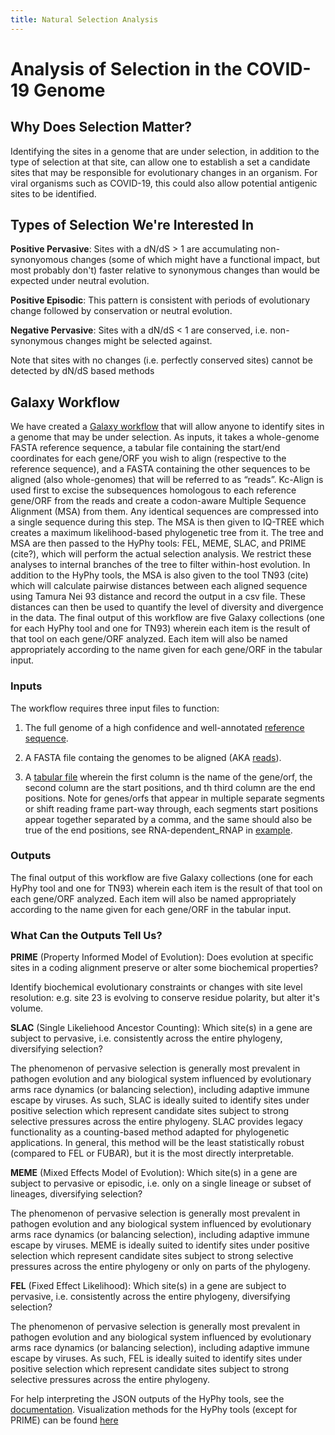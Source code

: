 ```yaml
---
title: Natural Selection Analysis
---
```


<observableNotebook notebookSource="@spond/natural-selection-analysis-of-sars-cov-2-covid-19"/>

# Analysis of Selection in the COVID-19 Genome

## Why Does Selection Matter?

Identifying the sites in a genome that are under selection, in addition to the type of selection at that site, can allow one to establish a set a candidate sites that may be responsible for evolutionary changes in an organism. For viral organisms such as COVID-19, this could also allow potential antigenic sites to be identified.

## Types of Selection We're Interested In

**Positive Pervasive**: Sites with a dN/dS > 1 are accumulating non-synonyomous changes (some of which might have a functional impact, but most probably don't) faster relative to synonymous changes than would be expected under neutral evolution.

**Positive Episodic**: This pattern is consistent with periods of evolutionary change followed by conservation or neutral evolution.

**Negative Pervasive**: Sites with a dN/dS < 1 are conserved, i.e. non-synonymous changes might be selected against. 

Note that sites with no changes (i.e. perfectly conserved sites) cannot be detected by dN/dS based methods

## Galaxy Workflow

We have created a [Galaxy workflow](https://usegalaxy.org/u/nickeener/w/imported-imported-evolution-analysis-1) that will allow anyone to identify sites in a genome that may be under selection. As inputs, it takes a whole-genome FASTA reference sequence, a tabular file containing the start/end coordinates for each gene/ORF you wish to align (respective to the reference sequence), and a FASTA containing the other sequences to be aligned (also whole-genomes) that will be referred to as “reads”. Kc-Align is used first to excise the subsequences homologous to each reference gene/ORF from the reads and create a codon-aware Multiple Sequence Alignment (MSA) from them. Any identical sequences are compressed into a single sequence during this step. The MSA is then given to IQ-TREE which creates a maximum likelihood-based phylogenetic tree from it. The tree and MSA are then passed to the HyPhy tools: FEL, MEME, SLAC, and PRIME (cite?), which will perform the actual selection analysis. We restrict these analyses to internal branches of the tree to filter within-host evolution. In addition to the HyPhy tools, the MSA is also given to the tool TN93 (cite) which will calculate pairwise distances between each aligned sequence using Tamura Nei 93 distance and record the output in a csv file. These distances can then be used to quantify the level of diversity and divergence in the data. The final output of this workflow are five Galaxy collections (one for each HyPhy tool and one for TN93) wherein each item is the result of that tool on each gene/ORF analyzed. Each item will also be named appropriately according to the name given for each gene/ORF in the tabular input.

### Inputs

The workflow requires three input files to function:

1. The full genome of a high confidence and well-annotated [reference sequence](https://github.com/nickeener/SARS-CoV-2/blob/master/evolution/examples/reference.fasta).

2. A FASTA file containg the genomes to be aligned (AKA [reads](https://github.com/nickeener/SARS-CoV-2/blob/master/evolution/examples/reads.fasta)).

3. A [tabular file](https://github.com/nickeener/SARS-CoV-2/blob/master/evolution/examples/genes.tab) wherein the first column is the name of the gene/orf, the second column are the start positions, and th third column are the end positions. Note for genes/orfs that appear in multiple separate segments or shift reading frame part-way through, each segments start positions appear together separated by a comma, and the same should also be true of the end positions, see RNA-dependent_RNAP in [example](https://github.com/nickeener/SARS-CoV-2/blob/master/evolution/examples/genes.tab).

### Outputs

The final output of this workflow are five Galaxy collections (one for each HyPhy tool and one for TN93) wherein each item is the result of that tool on each gene/ORF analyzed. Each item will also be named appropriately according to the name given for each gene/ORF in the tabular input.

### What Can the Outputs Tell Us?

**PRIME** (Property Informed Model of Evolution): Does evolution at specific sites in a coding alignment preserve or alter some biochemical properties?

Identify biochemical evolutionary constraints or changes with site level resolution: e.g. site 23 is evolving to conserve residue polarity, but alter it's volume.

**SLAC** (Single Likeliehood Ancestor Counting): Which site(s) in a gene are subject to pervasive, i.e. consistently across the entire phylogeny, diversifying selection?

The phenomenon of pervasive selection is generally most prevalent in pathogen evolution and any biological system influenced by evolutionary arms race dynamics (or balancing selection), including adaptive immune escape by viruses. As such, SLAC is ideally suited to identify sites under positive selection which represent candidate sites subject to strong selective pressures across the entire phylogeny. SLAC provides legacy functionality as a counting-based method adapted for phylogenetic applications. In general, this method will be the least statistically robust (compared to FEL or FUBAR), but it is the most directly interpretable.

**MEME** (Mixed Effects Model of Evolution): Which site(s) in a gene are subject to pervasive or episodic, i.e. only on a single lineage or subset of lineages, diversifying selection?

The phenomenon of pervasive selection is generally most prevalent in pathogen evolution and any biological system influenced by evolutionary arms race dynamics (or balancing selection), including adaptive immune escape by viruses. MEME is ideally suited to identify sites under positive selection which represent candidate sites subject to strong selective pressures across the entire phylogeny or only on parts of the phylogeny.

**FEL** (Fixed Effect Likelihood): Which site(s) in a gene are subject to pervasive, i.e. consistently across the entire phylogeny, diversifying selection?

The phenomenon of pervasive selection is generally most prevalent in pathogen evolution and any biological system influenced by evolutionary arms race dynamics (or balancing selection), including adaptive immune escape by viruses. As such, FEL is ideally suited to identify sites under positive selection which represent candidate sites subject to strong selective pressures across the entire phylogeny.

For help interpreting the JSON outputs of the HyPhy tools, see the [documentation](http://hyphy.org/resources/json-fields.pdf). Visualization methods for the HyPhy tools (except for PRIME) can be found [here](http://vision.hyphy.org/)
